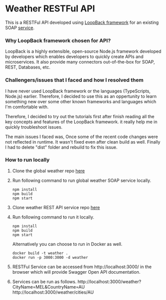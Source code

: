 
Weather RESTFul API
===================

This is a RESTFul API developed using [LoopBack framework](http://loopback.io/) for an existing SOAP [service](https://github.com/enablement-me/code-challenge).

### Why LoopBack framework chosen for API?

LoopBack is a highly extensible, open-source Node.js framework developed by developers which enables developers to quickly create APIs and microservices.
It also provide many connectors out-of-the-box for SOAP, REST, Databases, etc.


### Challengers/issues that I faced and how I resolved them
I have never used LoopBack framework or the languages (TypeScripts, Node.js) earlier. Therefore, I decided to use this as an oppertunity to learn something new
over some other known frameworks and languages which I'm comfortable with.

Therefore, I decided to try out the tutorials first after finish reading all the key concepts and features of the LoopBack framework.
it really help me in quickly troubleshoot issues.

The main issues I faced was, Once some of the recent code changes were not reflected in runtime. It wasn't fixed even after clean build as well.
Finally I had to delete "dist" folder and rebuild to fix this issue.

### How to run locally

1. Clone the global weather repo [here](https://github.com/enablement-me/code-challenge)

2. Run following command to run global weather SOAP service locally.
      ````
      npm install
      npm build
      npm start
      ````
3. Clone weather REST API service repo [here](https://github.com/achalaanupama/global-weather)
4. Run following command to run it locally.
      ````
      npm install
      npm build
      npm start
      ````
      Alternatively you can choose to run in Docker as well.
      ````
      docker build -t weather .
      docker run -p 3000:3000 -d weather

      ````

5. RESTFul Service can be accessed from http://localhost:3000/ in the browser which will provide Swagger Open API documentation.
6. Services can be run as follows.
http://localhost:3000/weather?CityName=MEL&CountryName=AU
http://localhost:3000/weather/cities/AU









